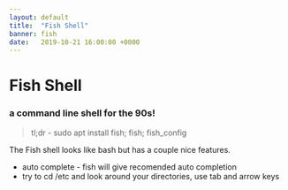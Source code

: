 ```yaml
---
layout: default
title:  "Fish Shell"
banner: fish
date:   2019-10-21 16:00:00 +0000
---
```

# Fish Shell

### a command line shell for the 90s!

> tl;dr - sudo apt install fish; fish; fish_config

The Fish shell looks like bash but has a couple nice features.

* auto complete - fish will give recomended auto completion
* try to cd /etc and look around your directories, use tab and arrow keys

